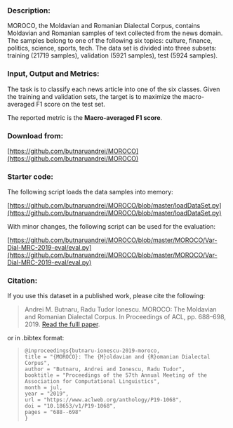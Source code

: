 ### Description:

MOROCO, the Moldavian and Romanian Dialectal Corpus, contains Moldavian and Romanian samples of text collected from the news domain. The samples belong to one of the following six topics: culture, finance, politics, science, sports, tech. The data set is divided into three subsets: training (21719 samples), validation (5921 samples), test (5924 samples).

### Input, Output and Metrics:

The task is to classify each news article into one of the six classes. Given the training and validation sets, the target is to maximize the macro-averaged F1 score on the test set. 

The reported metric is the **Macro-averaged F1 score**.

### Download from:

[https://github.com/butnaruandrei/MOROCO](https://github.com/butnaruandrei/MOROCO)

### Starter code:

The following script loads the data samples into memory:

[https://github.com/butnaruandrei/MOROCO/blob/master/loadDataSet.py](https://github.com/butnaruandrei/MOROCO/blob/master/loadDataSet.py)

With minor changes, the following script can be used for the evaluation: 

[https://github.com/butnaruandrei/MOROCO/blob/master/MOROCO/Var-Dial-MRC-2019-eval/eval.py](https://github.com/butnaruandrei/MOROCO/blob/master/MOROCO/Var-Dial-MRC-2019-eval/eval.py)

### Citation:

If you use this dataset in a published work, please cite the following:

> Andrei M. Butnaru, Radu Tudor Ionescu. MOROCO: The Moldavian and Romanian Dialectal Corpus. In Proceedings of ACL, pp. 688–698, 2019. [Read the fulll paper](https://www.aclweb.org/anthology/P19-1068/).

or in .bibtex format:

>     @inproceedings{butnaru-ionescu-2019-moroco,
>     title = "{MOROCO}: The {M}oldavian and {R}omanian Dialectal Corpus",
>     author = "Butnaru, Andrei and Ionescu, Radu Tudor",
>     booktitle = "Proceedings of the 57th Annual Meeting of the Association for Computational Linguistics",
>     month = jul,
>     year = "2019",
>     url = "https://www.aclweb.org/anthology/P19-1068",
>     doi = "10.18653/v1/P19-1068",
>     pages = "688--698"
>     }
